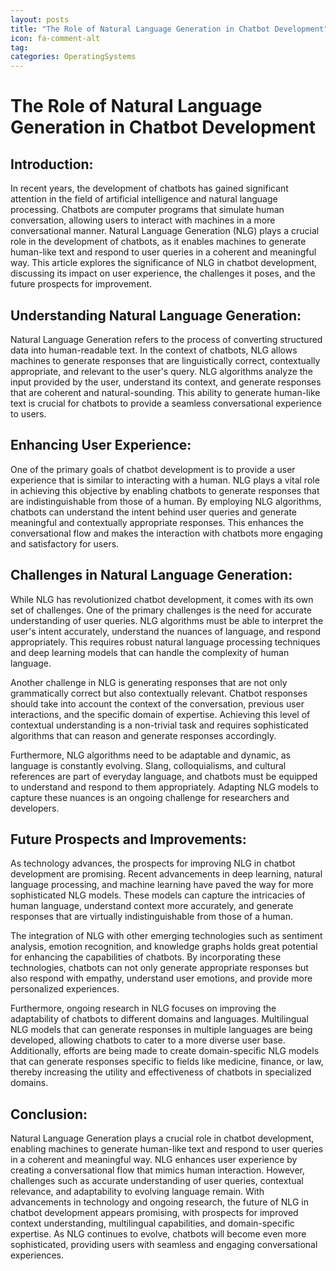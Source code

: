 ```yaml
---
layout: posts
title: "The Role of Natural Language Generation in Chatbot Development"
icon: fa-comment-alt
tag:      
categories: OperatingSystems
---
```



# The Role of Natural Language Generation in Chatbot Development

## Introduction:
In recent years, the development of chatbots has gained significant attention in the field of artificial intelligence and natural language processing. Chatbots are computer programs that simulate human conversation, allowing users to interact with machines in a more conversational manner. Natural Language Generation (NLG) plays a crucial role in the development of chatbots, as it enables machines to generate human-like text and respond to user queries in a coherent and meaningful way. This article explores the significance of NLG in chatbot development, discussing its impact on user experience, the challenges it poses, and the future prospects for improvement.

## Understanding Natural Language Generation:
Natural Language Generation refers to the process of converting structured data into human-readable text. In the context of chatbots, NLG allows machines to generate responses that are linguistically correct, contextually appropriate, and relevant to the user's query. NLG algorithms analyze the input provided by the user, understand its context, and generate responses that are coherent and natural-sounding. This ability to generate human-like text is crucial for chatbots to provide a seamless conversational experience to users.

## Enhancing User Experience:
One of the primary goals of chatbot development is to provide a user experience that is similar to interacting with a human. NLG plays a vital role in achieving this objective by enabling chatbots to generate responses that are indistinguishable from those of a human. By employing NLG algorithms, chatbots can understand the intent behind user queries and generate meaningful and contextually appropriate responses. This enhances the conversational flow and makes the interaction with chatbots more engaging and satisfactory for users.

## Challenges in Natural Language Generation:
While NLG has revolutionized chatbot development, it comes with its own set of challenges. One of the primary challenges is the need for accurate understanding of user queries. NLG algorithms must be able to interpret the user's intent accurately, understand the nuances of language, and respond appropriately. This requires robust natural language processing techniques and deep learning models that can handle the complexity of human language.

Another challenge in NLG is generating responses that are not only grammatically correct but also contextually relevant. Chatbot responses should take into account the context of the conversation, previous user interactions, and the specific domain of expertise. Achieving this level of contextual understanding is a non-trivial task and requires sophisticated algorithms that can reason and generate responses accordingly.

Furthermore, NLG algorithms need to be adaptable and dynamic, as language is constantly evolving. Slang, colloquialisms, and cultural references are part of everyday language, and chatbots must be equipped to understand and respond to them appropriately. Adapting NLG models to capture these nuances is an ongoing challenge for researchers and developers.

## Future Prospects and Improvements:
As technology advances, the prospects for improving NLG in chatbot development are promising. Recent advancements in deep learning, natural language processing, and machine learning have paved the way for more sophisticated NLG models. These models can capture the intricacies of human language, understand context more accurately, and generate responses that are virtually indistinguishable from those of a human.

The integration of NLG with other emerging technologies such as sentiment analysis, emotion recognition, and knowledge graphs holds great potential for enhancing the capabilities of chatbots. By incorporating these technologies, chatbots can not only generate appropriate responses but also respond with empathy, understand user emotions, and provide more personalized experiences.

Furthermore, ongoing research in NLG focuses on improving the adaptability of chatbots to different domains and languages. Multilingual NLG models that can generate responses in multiple languages are being developed, allowing chatbots to cater to a more diverse user base. Additionally, efforts are being made to create domain-specific NLG models that can generate responses specific to fields like medicine, finance, or law, thereby increasing the utility and effectiveness of chatbots in specialized domains.

## Conclusion:
Natural Language Generation plays a crucial role in chatbot development, enabling machines to generate human-like text and respond to user queries in a coherent and meaningful way. NLG enhances user experience by creating a conversational flow that mimics human interaction. However, challenges such as accurate understanding of user queries, contextual relevance, and adaptability to evolving language remain. With advancements in technology and ongoing research, the future of NLG in chatbot development appears promising, with prospects for improved context understanding, multilingual capabilities, and domain-specific expertise. As NLG continues to evolve, chatbots will become even more sophisticated, providing users with seamless and engaging conversational experiences.